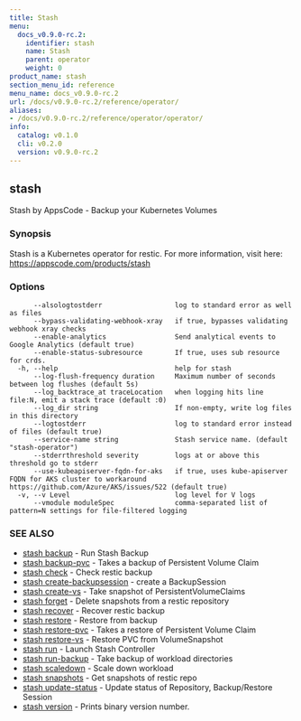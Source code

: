 ```yaml
---
title: Stash
menu:
  docs_v0.9.0-rc.2:
    identifier: stash
    name: Stash
    parent: operator
    weight: 0
product_name: stash
section_menu_id: reference
menu_name: docs_v0.9.0-rc.2
url: /docs/v0.9.0-rc.2/reference/operator/
aliases:
- /docs/v0.9.0-rc.2/reference/operator/operator/
info:
  catalog: v0.1.0
  cli: v0.2.0
  version: v0.9.0-rc.2
---
```


## stash

Stash by AppsCode - Backup your Kubernetes Volumes

### Synopsis

Stash is a Kubernetes operator for restic. For more information, visit here: https://appscode.com/products/stash

### Options

```
      --alsologtostderr                  log to standard error as well as files
      --bypass-validating-webhook-xray   if true, bypasses validating webhook xray checks
      --enable-analytics                 Send analytical events to Google Analytics (default true)
      --enable-status-subresource        If true, uses sub resource for crds.
  -h, --help                             help for stash
      --log-flush-frequency duration     Maximum number of seconds between log flushes (default 5s)
      --log_backtrace_at traceLocation   when logging hits line file:N, emit a stack trace (default :0)
      --log_dir string                   If non-empty, write log files in this directory
      --logtostderr                      log to standard error instead of files (default true)
      --service-name string              Stash service name. (default "stash-operator")
      --stderrthreshold severity         logs at or above this threshold go to stderr
      --use-kubeapiserver-fqdn-for-aks   if true, uses kube-apiserver FQDN for AKS cluster to workaround https://github.com/Azure/AKS/issues/522 (default true)
  -v, --v Level                          log level for V logs
      --vmodule moduleSpec               comma-separated list of pattern=N settings for file-filtered logging
```

### SEE ALSO

* [stash backup](/docs/v0.9.0-rc.2/reference/operator/stash_backup)	 - Run Stash Backup
* [stash backup-pvc](/docs/v0.9.0-rc.2/reference/operator/stash_backup-pvc)	 - Takes a backup of Persistent Volume Claim
* [stash check](/docs/v0.9.0-rc.2/reference/operator/stash_check)	 - Check restic backup
* [stash create-backupsession](/docs/v0.9.0-rc.2/reference/operator/stash_create-backupsession)	 - create a BackupSession
* [stash create-vs](/docs/v0.9.0-rc.2/reference/operator/stash_create-vs)	 - Take snapshot of PersistentVolumeClaims
* [stash forget](/docs/v0.9.0-rc.2/reference/operator/stash_forget)	 - Delete snapshots from a restic repository
* [stash recover](/docs/v0.9.0-rc.2/reference/operator/stash_recover)	 - Recover restic backup
* [stash restore](/docs/v0.9.0-rc.2/reference/operator/stash_restore)	 - Restore from backup
* [stash restore-pvc](/docs/v0.9.0-rc.2/reference/operator/stash_restore-pvc)	 - Takes a restore of Persistent Volume Claim
* [stash restore-vs](/docs/v0.9.0-rc.2/reference/operator/stash_restore-vs)	 - Restore PVC from VolumeSnapshot
* [stash run](/docs/v0.9.0-rc.2/reference/operator/stash_run)	 - Launch Stash Controller
* [stash run-backup](/docs/v0.9.0-rc.2/reference/operator/stash_run-backup)	 - Take backup of workload directories
* [stash scaledown](/docs/v0.9.0-rc.2/reference/operator/stash_scaledown)	 - Scale down workload
* [stash snapshots](/docs/v0.9.0-rc.2/reference/operator/stash_snapshots)	 - Get snapshots of restic repo
* [stash update-status](/docs/v0.9.0-rc.2/reference/operator/stash_update-status)	 - Update status of Repository, Backup/Restore Session
* [stash version](/docs/v0.9.0-rc.2/reference/operator/stash_version)	 - Prints binary version number.

